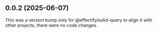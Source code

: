 ## 0.0.2 (2025-06-07)

This was a version bump only for @effectify/solid-query to align it with other projects, there were no code changes.